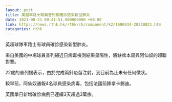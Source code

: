 ```yaml
---
layout: post
title: 英超車路士球員普列錫確診感染新型肺炎
date: 2021-08-21 09:41:51.000000000 +08:00
link: https://news.rthk.hk/rthk/ch/component/k2/1606934-20210821.htm
categories: rthk
---
```


英超球隊車路士有球員確診感染新型肺炎。

來自美國的中場球員普列錫近日病毒檢測結果呈陽性，將缺席本周與阿仙奴的超聯對賽。

22歲的普列錫表示，由於完成兩針疫苗注射，到目前為止未有任何徵狀。

較早前，阿仙奴通報4名球員感染病毒，包括法國前鋒拿卡錫迪。

英國單日新增確診病例已連續3天超過3萬宗。
